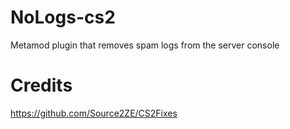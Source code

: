 # NoLogs-cs2
Metamod plugin that removes spam logs from the server console

# Credits
https://github.com/Source2ZE/CS2Fixes
